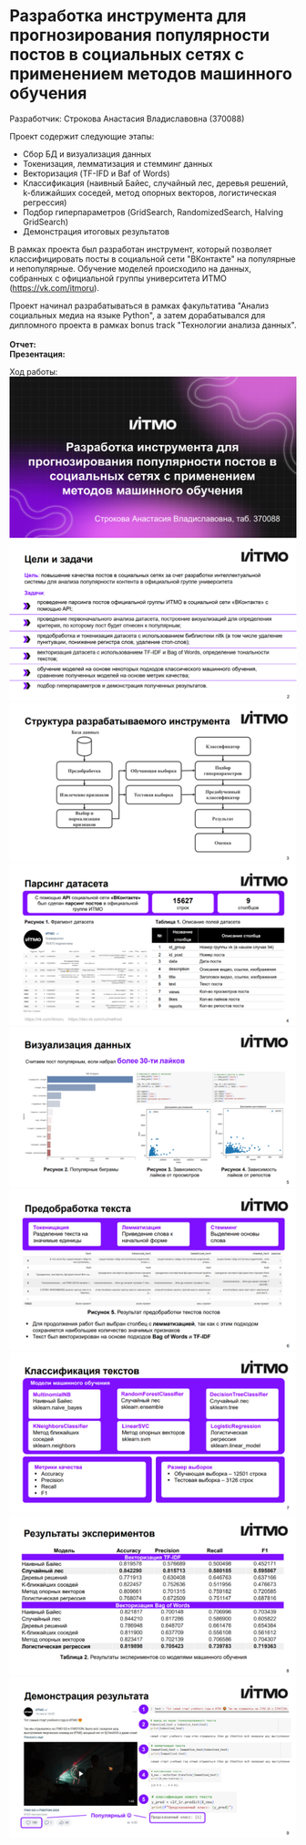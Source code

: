 # Разработка инструмента для прогнозирования популярности постов в социальных сетях с применением методов машинного обучения <br>

Разработчик: Строкова Анастасия Владиславовна (370088)

Проект содержит следующие этапы:
* Сбор БД и визуализация данных
* Токенизация, лемматизация и стемминг данных
* Векторизация (TF-IFD и Baf of Words)
* Классификация (наивный Байес, случайный лес, деревья решений, k-ближайших соседей, метод опорных векторов, логистическая регрессия)
* Подбор гиперпараметров (GridSearch, RandomizedSearch, Halving GridSearch)
* Демонстрация итоговых результатов

В рамках проекта был разработан инструмент, который позволяет классифицировать посты в социальной сети "ВКонтакте" на популярные и непопулярные. Обучение моделей происходило на данных, собранных с официальной группы университета ИТМО (https://vk.com/itmoru). <br>

Проект начинал разрабатываться в рамках факультатива "Анализ социальных медиа на языке Python", а затем дорабатывался для дипломного проекта в рамках bonus track "Технологии анализа данных".<br>
<br>
**Отчет:** <br>
**Презентация:** <br>

Ход работы: <br>
![1](https://github.com/kivirciks/social_network_analysis/blob/main/utils/1.PNG)
![2](https://github.com/kivirciks/social_network_analysis/blob/main/utils/2.PNG)
![3](https://github.com/kivirciks/social_network_analysis/blob/main/utils/3.PNG)
![4](https://github.com/kivirciks/social_network_analysis/blob/main/utils/4.PNG)
![5](https://github.com/kivirciks/social_network_analysis/blob/main/utils/5.PNG)
![6](https://github.com/kivirciks/social_network_analysis/blob/main/utils/6.PNG)
![7](https://github.com/kivirciks/social_network_analysis/blob/main/utils/7.PNG)
![8](https://github.com/kivirciks/social_network_analysis/blob/main/utils/8.PNG)
![9](https://github.com/kivirciks/social_network_analysis/blob/main/utils/9.PNG)

